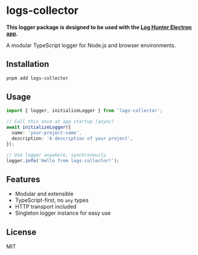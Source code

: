 # logs-collector

**This logger package is designed to be used with the [Log Hunter Electron app](https://github.com/stormsidali2001/log-hunter).**

A modular TypeScript logger for Node.js and browser environments.

## Installation

```sh
pnpm add logs-collector
```

## Usage

```ts
import { logger, initializeLogger } from 'logs-collector';

// Call this once at app startup (async)
await initializeLogger({
  name: 'your-project-name',
  description: 'A description of your project',
});

// Use logger anywhere, synchronously
logger.info('Hello from logs-collector!');
```

## Features
- Modular and extensible
- TypeScript-first, no `any` types
- HTTP transport included
- Singleton logger instance for easy use

## License
MIT 